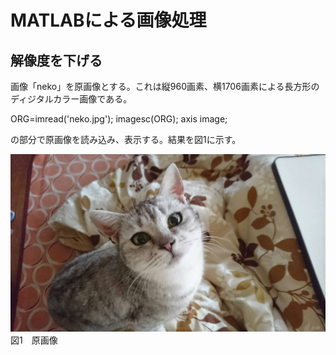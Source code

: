 # MATLABによる画像処理
## 解像度を下げる
画像「neko」を原画像とする。これは縦960画素、横1706画素による長方形のディジタルカラー画像である。

ORG=imread('neko.jpg');
imagesc(ORG); axis image;

の部分で原画像を読み込み、表示する。結果を図1に示す。

![原画像](https://github.com/Takusakai/Computer-literacy/blob/master/neko.jpg)
図1　原画像



